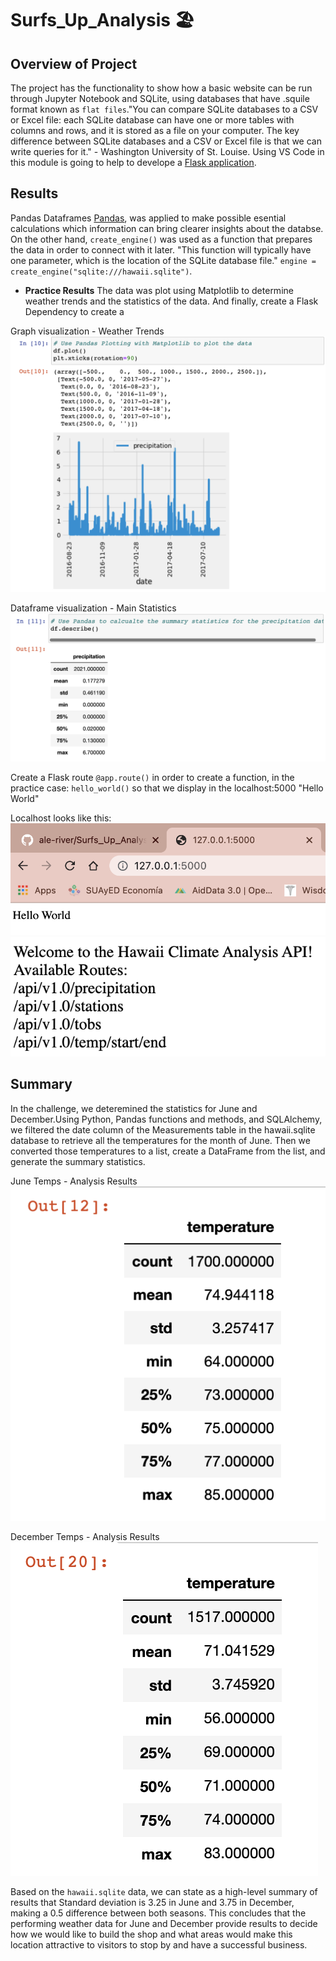 # **Surfs_Up_Analysis** :beach_umbrella:

## **Overview of Project**

The project has the functionality to show how a basic website can be run through Jupyter Notebook and SQLite, using databases that have .squile format known as `flat files`."You can compare SQLite databases to a CSV or Excel file: each SQLite database can have one or more tables with columns and rows, and it is stored as a file on your computer. The key difference between SQLite databases and a CSV or Excel file is that we can write queries for it." - Washington University of St. Louise.
Using VS Code in this module is going to help to develope a [Flask application](https://flask.palletsprojects.com/en/2.0.x/).


## **Results**

Pandas Dataframes [Pandas](https://pandas.pydata.org/), was applied to make possible esential calculations which information can bring clearer insights about the databse. 
On the other hand, `create_engine()` was used as a function that prepares the data in order to connect with it later. "This function will typically have one parameter, which is the location of the SQLite database file." `engine = create_engine("sqlite:///hawaii.sqlite")`.

- **Practice Results**
The data was plot using Matplotlib to determine weather trends and the statistics of the data. And finally, create a Flask Dependency to create a 

Graph visualization - Weather Trends
![Plot](resources/Presipitation%20for%20each%20day.png)

Dataframe visualization - Main Statistics
![Statistics](resources/Statistics_presipitation_of_year.png)

Create a Flask route `@app.route()` in order to create a function, in the practice case: `hello_world()` so that we display in the localhost:5000 "Hello World"

Localhost looks like this:
![local](resources/app.py_Hello%20World!.png)
![local2](resources/app2.py_Hawaii%20APIs.png)


## **Summary**

In the challenge, we deteremined the statistics for June and December.Using Python, Pandas functions and methods, and SQLAlchemy, we filtered the date column of the Measurements table in the hawaii.sqlite database to retrieve all the temperatures for the month of June. Then we converted those temperatures to a list, create a DataFrame from the list, and generate the summary statistics.

June Temps - Analysis Results
![June](resources/June%20Temperature.png)

December Temps - Analysis Results
![December](resources/December%20Temperature.png)

Based on the `hawaii.sqlite` data, we can state as a high-level summary of results that Standard deviation is 3.25 in June and 3.75 in December, making a 0.5 difference between both seasons. This concludes that the performing weather data for June and December provide results to decide how we would like to build the shop and what areas would make this location attractive to visitors to stop by and have a successful business.
